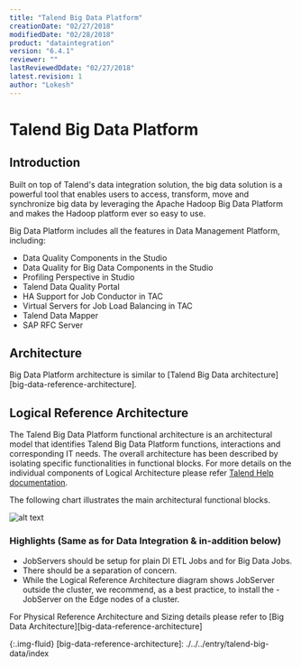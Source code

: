 ```yaml
---
title: "Talend Big Data Platform"
creationDate: "02/27/2018"
modifiedDate: "02/28/2018"
product: "dataintegration"
version: "6.4.1"
reviewer: ""
lastReviewedDdate: "02/27/2018"
latest.revision: 1
author: "Lokesh"
---
```

# Talend Big Data Platform

## Introduction

Built on top of Talend's data integration solution, the big data solution is a powerful tool that enables users to access, transform, move and synchronize big data by leveraging the Apache Hadoop Big Data Platform and makes the Hadoop platform ever so easy to use.

Big Data Platform includes all the features in Data Management Platform, including:
- Data Quality Components in the Studio
- Data Quality for Big Data Components in the Studio
- Profiling Perspective in Studio
- Talend Data Quality Portal
- HA Support for Job Conductor in TAC
- Virtual Servers for Job Load Balancing in TAC
- Talend Data Mapper
- SAP RFC Server

## Architecture

Big Data Platform architecture is similar to [Talend Big Data architecture][big-data-reference-architecture].

## Logical Reference Architecture

The Talend Big Data Platform functional architecture is an architectural model that identifies Talend Big Data Platform functions, interactions and corresponding IT needs. The overall architecture has been described by isolating specific functionalities in functional blocks. For more details on the individual components of Logical Architecture please refer <a href="https://help.talend.com/reader/ZRnt3jPkO_6Os2rl1NpJrQ/5O2~FCcsS~5HP_NEh6SzpQ" target="_blank">Talend Help documentation</a>.

The following chart illustrates the main architectural functional blocks.

![alt text][Logical Architecture]

### Highlights (Same as for Data Integration & in-addition below)
- JobServers should be setup for plain DI ETL Jobs and for Big Data Jobs.
- There should be a separation of concern.
- While the Logical Reference Architecture diagram shows JobServer outside the cluster, we recommend, as a best practice, to install the - JobServer on the Edge nodes of a cluster.


For Physical Reference Architecture and Sizing details please refer to [Big Data Architecture][big-data-reference-architecture]


<!-- links -->
[Logical Architecture]: https://help.talend.com/api/fluidtopicsclient/resources/gv2tNatPYtPp~7P6oYddrQ/content "Talend Big Data Platform functional architecture Picture"
{:.img-fluid}
[big-data-reference-architecture]: ./../../entry/talend-big-data/index

